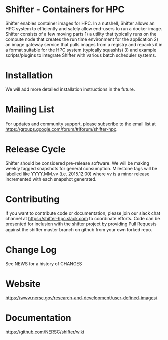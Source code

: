 # Shifter - Containers for HPC

Shifter enables container images for HPC.  In a nutshell, Shifter allows an HPC system to efficiently and safely allow end-users 
to run a docker image.  Shifter consists of a few moving parts 1) a utility that typically runs on the compute node that creates
the run time environment for the application 2) an image gateway service that pulls images from a registry and repacks it in a 
format suitable for the HPC system (typically squashfs) 3) and example scripts/plugins to integrate Shifter with various batch
scheduler systems.


# Installation

We will add more detailed installation instructions in the future.

# Mailing List

For updates and community support, please subscribe to the email list at https://groups.google.com/forum/#!forum/shifter-hpc.

# Release Cycle

Shifter should be considered pre-release software.  We will be making weekly tagged snapshots for general consumption.
Milestone tags will be labelled like YYYY.MM.vv (i.e. 2015.12.00) where vv is a minor release incremented with each snapshot
generated.

# Contributing

If you want to contribute code or documentation, please join our slack chat channel at https://shifter-hpc.slack.com to
coordinate efforts.  Code can be presented for inclusion with the shifter project by providing Pull Requests against the
shifter master branch on github from your own forked repo.

# Change Log

See NEWS for a history of CHANGES

# Website

https://www.nersc.gov/research-and-development/user-defined-images/

# Documentation

https://github.com/NERSC/shifter/wiki
